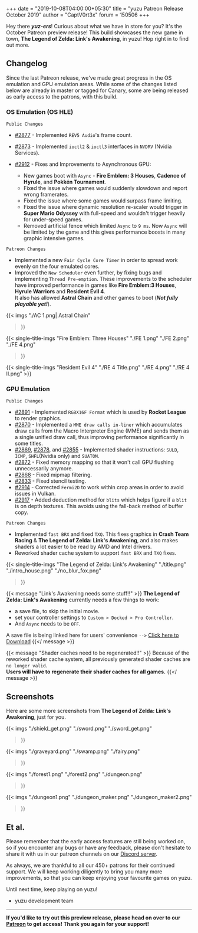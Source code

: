 +++
date = "2019-10-08T04:00:00+05:30"
title = "yuzu Patreon Release October 2019"
author = "CaptV0rt3x"
forum = 150506
+++ 

Hey there ***yuz-ers***!
Curious about what we have in store for you?
It's the October Patreon preview release!
This build showcases the new game in town, **The Legend of Zelda: Link's Awakening**, in yuzu!
Hop right in to find out more.
<!--more-->

## Changelog

Since the last Patreon release, we've made great progress in the OS emulation and GPU emulation areas.
While some of the changes listed below are already in master or tagged for Canary, some are being released as early access to the patrons, with this build.

### OS Emulation (OS HLE)

`Public Changes`

- [#2877](https://github.com/yuzu-emu/yuzu/pull/2877) - Implemented `REV5 Audio`'s frame count.
- [#2873](https://github.com/yuzu-emu/yuzu/pull/2873) - Implemented `ioctl2` & `ioctl3` interfaces in `NVDRV` (Nvidia Services).
- [#2912](https://github.com/yuzu-emu/yuzu/pull/2912) - Fixes and Improvements to Asynchronous GPU:
  
  * New games boot with `Async` - **Fire Emblem: 3 Houses**, **Cadence of Hyrule**, and **Pokkén Tournament**.
  * Fixed the issue where games would suddenly slowdown and report wrong framerates.
  * Fixed the issue where some games would surpass frame limiting.
  * Fixed the issue where dynamic resolution re-scaler would trigger in **Super Mario Odyssey** with full-speed and wouldn't trigger heavily for under-speed games.
  * Removed artificial fence which limited `Async` to `9 ms`. 
  Now `Async` will be limited by the game and this gives performance boosts in many graphic intensive games.

`Patreon Changes`

- Implemented a new `Fair Cycle Core Timer` in order to spread work evenly on the four emulated cores.
- Improved the `New Scheduler` even further, by fixing bugs and implementing `Thread Pre-emption`.
  These improvements to the scheduler have improved performance in games like **Fire Emblem:3 Houses**, **Hyrule Warriors** and **Resident Evil 4**. <br>
  It also has allowed **Astral Chain** and other games to boot (***Not fully playable yet!***).
  
{{< imgs
    "./AC 1.png| Astral Chain"
>}}

{{< single-title-imgs
    "Fire Emblem: Three Houses"
    "./FE 1.png"
    "./FE 2.png"
    "./FE 4.png"
  >}}

  {{< single-title-imgs
      "Resident Evil 4"
      "./RE 4 Title.png"
      "./RE 4.png"
      "./RE 4 II.png"
    >}}

### GPU Emulation

`Public Changes`

- [#2891](https://github.com/yuzu-emu/yuzu/pull/2891) - Implemented `RGBX16F Format` which is used by **Rocket League** to render graphics. 
- [#2870](https://github.com/yuzu-emu/yuzu/pull/2870) - Implemented a `MME draw calls in-liner` which accumulates draw calls from the Macro Interpreter Engine (MME) and sends them as a single unified draw call, thus improving performance significantly in some titles. 
- [#2869](https://github.com/yuzu-emu/yuzu/pull/2869), [#2878](https://github.com/yuzu-emu/yuzu/pull/2878), and [#2855](https://github.com/yuzu-emu/yuzu/pull/2855) - Implemented shader instructions: `SULD`, `ICMP`, `SHFL`(Nvidia only) and `SUATOM`.
- [#2872](https://github.com/yuzu-emu/yuzu/pull/2872) - Fixed memory mapping so that it won't call GPU flushing unnecessarily anymore. 
- [#2868](https://github.com/yuzu-emu/yuzu/pull/2868) - Fixed mipmap filtering. 
- [#2833](https://github.com/yuzu-emu/yuzu/pull/2833) - Fixed stencil testing. 
- [#2914](https://github.com/yuzu-emu/yuzu/pull/2914) - Corrected `Fermi2D` to work within crop areas in order to avoid issues in Vulkan.
- [#2917](https://github.com/yuzu-emu/yuzu/pull/2917) - Added deduction method for `blits` which helps figure if a `blit` is on depth textures. 
This avoids using the fall-back method of buffer copy.

`Patreon Changes`

- Implemented `fast BRX` and fixed `TXQ`. 
This fixes graphics in **Crash Team Racing** & **The Legend of Zelda: Link's Awakening**, and also makes shaders a lot easier to be read by AMD and Intel drivers.
- Reworked shader cache system to support `fast BRX` and `TXQ` fixes.

{{< single-title-imgs
    "The Legend of Zelda: Link's Awakening"
    "./title.png"
    "./intro_house.png"
    "./no_blur_fox.png"
>}}

{{< message "Link's Awakening needs some stuff!!" >}}
**The Legend of Zelda: Link's Awakening** currently needs a few things to work:

 - a save file, to skip the initial movie. 
 - set your controller settings to `Custom > Docked > Pro Controller`. 
 - And `Async` needs to be `OFF`.
 
A save file is being linked here for users' convenience `-->` <a href="./savedata1.bin">Click here to Download</a>
{{</ message >}}

{{< message "Shader caches need to be regenerated!!" >}}
Because of the reworked shader cache system, all previously generated shader caches are `no longer valid`.<br>
**Users will have to regenerate their shader caches for all games.**
{{</ message >}}

## Screenshots

Here are some more screenshots from **The Legend of Zelda: Link's Awakening**, just for you.

{{< imgs
    "./shield_get.png"
    "./sword.png"
    "./sword_get.png"
>}}

{{< imgs
    "./graveyard.png"
    "./swamp.png"
    "./fairy.png"
>}}

{{< imgs
    "./forest1.png"
    "./forest2.png"
    "./dungeon.png"
>}}

{{< imgs 
    "./dungeon1.png"
    "./dungeon_maker.png"
    "./dungeon_maker2.png"
>}}

## Et al.

Please remember that the early access features are still being worked on, so if you encounter any bugs or have any feedback, please don't hesitate to share it with us in our patreon channels on our [Discord server](https://discord.gg/u77vRWY).

As always, we are thankful to all our 450+ patrons for their continued support.
We will keep working diligently to bring you many more improvements, so that you can keep enjoying your favourite games on yuzu.

Until next time, keep playing on yuzu! <br>
- yuzu development team

****
**If you'd like to try out this preview release, please head on over to our [Patreon](https://www.patreon.com/yuzuteam) to get access!
Thank you again for your support!**